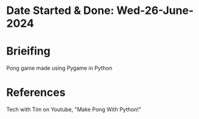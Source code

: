 #	Date Started & Done: Wed-26-June-2024

#	Brieifing
Pong game made using Pygame in Python

#	References
Tech with Tim on Youtube, "Make Pong With Python!"